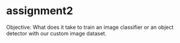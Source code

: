 # assignment2
Objective: What does it take to train an image classifier or an object detector with our  custom image dataset.
